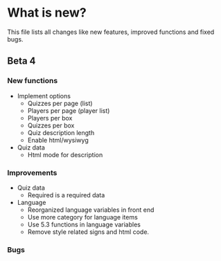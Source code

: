 # What is new?
This file lists all changes like new features, improved functions and fixed bugs.

## Beta 4
### New functions
  * Implement options
    * Quizzes per page (list)
    * Players per page (player list)
    * Players per box
    * Quizzes per box
    * Quiz description length
    * Enable html/wysiwyg
  * Quiz data
    * Html mode for description
  
### Improvements
  * Quiz data
    * Required is a required data
  * Language
    * Reorganized language variables in front end
    * Use more category for language items
    * Use 5.3 functions in language variables
    * Remove style related signs and html code.
  
### Bugs